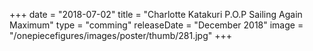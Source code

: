 +++
date = "2018-07-02"
title = "Charlotte Katakuri P.O.P Sailing Again Maximum"
type = "comming"
releaseDate = "December 2018"
image = "/onepiecefigures/images/poster/thumb/281.jpg"
+++
